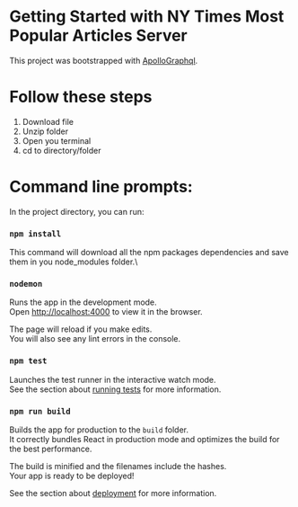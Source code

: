 # Getting Started with NY Times Most Popular Articles Server

This project was bootstrapped with [ApolloGraphql](https://www.apollographql.com/).

# Follow these steps
1. Download file
2. Unzip folder
3. Open you terminal
4. cd to directory/folder

# Command line prompts:

In the project directory, you can run:

### `npm install`

This command will download all the npm packages dependencies and save them in you node_modules folder.\

### `nodemon`

Runs the app in the development mode.\
Open [http://localhost:4000](http://localhost:4000) to view it in the browser.

The page will reload if you make edits.\
You will also see any lint errors in the console.

### `npm test`

Launches the test runner in the interactive watch mode.\
See the section about [running tests](https://facebook.github.io/create-react-app/docs/running-tests) for more information.

### `npm run build`

Builds the app for production to the `build` folder.\
It correctly bundles React in production mode and optimizes the build for the best performance.

The build is minified and the filenames include the hashes.\
Your app is ready to be deployed!

See the section about [deployment](https://facebook.github.io/create-react-app/docs/deployment) for more information.
